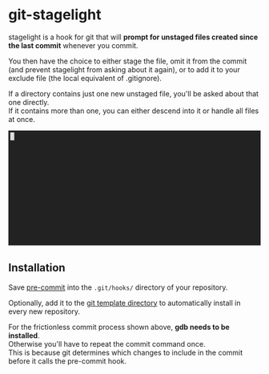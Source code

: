 # git-stagelight
stagelight is a hook for git that will **prompt for unstaged files created since the last commit** whenever you commit.

You then have the choice to either stage the file, omit it from the commit (and prevent stagelight from asking about it again), or to add it to your exclude file (the local equivalent of .gitignore).

If a directory contains just one new unstaged file, you'll be asked about that one directly.  
If it contains more than one, you can either descend into it or handle all files at once.

<img src="recording.svg" width="896px">

## Installation
Save [pre-commit](pre-commit?raw=true) into the `.git/hooks/` directory of your repository.

Optionally, add it to the [git template directory](https://git-scm.com/docs/git-init#_template_directory) to automatically install in every new repository.

For the frictionless commit process shown above, **gdb needs to be installed**.  
Otherwise you'll have to repeat the commit command once.  
This is because git determines which changes to include in the commit before it calls the pre-commit hook.
